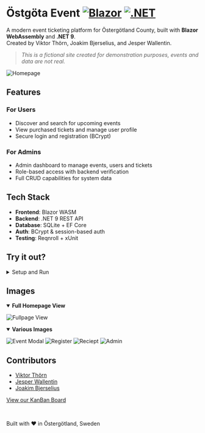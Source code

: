 # Östgöta Event [![Blazor](https://img.shields.io/badge/Blazor-WASM-512BD4?logo=blazor)](https://dotnet.microsoft.com/apps/aspnet/web-apps/blazor) [![.NET](https://img.shields.io/badge/.NET-9.0-512BD4?logo=.net)](https://dotnet.microsoft.com/download) 

A modern event ticketing platform for Östergötland County, built with **Blazor WebAssembly** and **.NET 9**.  
Created by Viktor Thörn, Joakim Bjerselius, and Jesper Wallentin.  
>_This is a fictional site created for demonstration purposes, events and data are not real._

![Homepage](images/home-img.png)

## Features

### For Users
- Discover and search for upcoming events
- View purchased tickets and manage user profile
- Secure login and registration (BCrypt)

### For Admins
- Admin dashboard to manage events, users and tickets
- Role-based access with backend verification
- Full CRUD capabilities for system data

## Tech Stack
- **Frontend**: Blazor WASM  
- **Backend**: .NET 9 REST API  
- **Database**: SQLite + EF Core  
- **Auth**: BCrypt & session-based auth  
- **Testing**: Reqnroll + xUnit

## Try it out?

<details>
<summary>Setup and Run</summary>  
  
#### Prerequisites:
- [.NET 9.0.2 SDK](https://dotnet.microsoft.com/en-us/download/dotnet)

``` bash
git clone https://github.com/Ett-bra-team-som-samarbetar-bra/ostgota-event.git &&
cd ostgota-event &&
dotnet build ./Api/Api.csproj &&
dotnet build ./BlazorStandAlone/BlazorStandAlone.csproj
dotnet run --project Api & dotnet run --project BlazorStandAlone
```

#### Access locally:
- **Blazor WASM frontend**: [https://localhost:7059/](https://localhost:7059/)
- **API Swagger UI**: [https://localhost:7189/swagger/index.html](https://localhost:7189/swagger/index.html)  

</details> 

## Images

<details open>
<summary><strong>Full Homepage View</strong></summary>

![Fullpage View](images/fullpage.png)

</details>

<details open>
<summary><strong>Various Images</strong></summary>
  
![Event Modal](images/eventmodal2.PNG)
![Register](images/register.PNG)
![Reciept](images/receipt.png)
![Admin](images/admin.png)

</details>

## Contributors 
- [Viktor Thörn](https://github.com/ThoernVE)
- [Jesper Wallentin](https://github.com/Peppson)
- [Joakim Bjerselius](https://github.com/Jockebjers)

[View our KanBan Board](https://github.com/orgs/Ett-bra-team-som-samarbetar-bra/projects/1/views/1)

<br>

Built with ❤️ in Östergötland, Sweden
